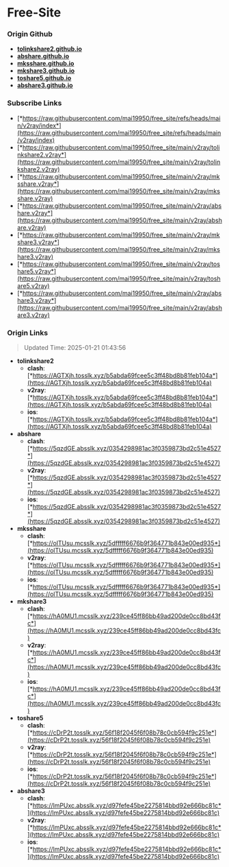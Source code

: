 # Free-Site

### Origin Github

- [**tolinkshare2.github.io**](https://github.com/tolinkshare2/tolinkshare2.github.io)
- [**abshare.github.io**](https://github.com/abshare/abshare.github.io)
- [**mksshare.github.io**](https://github.com/mksshare/mksshare.github.io)
- [**mkshare3.github.io**](https://github.com/mkshare3/mkshare3.github.io)
- [**toshare5.github.io**](https://github.com/toshare5/toshare5.github.io)
- [**abshare3.github.io**](https://github.com/abshare3/abshare3.github.io)

### Subscribe Links

- [*https://raw.githubusercontent.com/mai19950/free_site/refs/heads/main/v2ray/index*](https://raw.githubusercontent.com/mai19950/free_site/refs/heads/main/v2ray/index)
- [*https://raw.githubusercontent.com/mai19950/free_site/main/v2ray/tolinkshare2.v2ray*](https://raw.githubusercontent.com/mai19950/free_site/main/v2ray/tolinkshare2.v2ray)
- [*https://raw.githubusercontent.com/mai19950/free_site/main/v2ray/mksshare.v2ray*](https://raw.githubusercontent.com/mai19950/free_site/main/v2ray/mksshare.v2ray)
- [*https://raw.githubusercontent.com/mai19950/free_site/main/v2ray/abshare.v2ray*](https://raw.githubusercontent.com/mai19950/free_site/main/v2ray/abshare.v2ray)
- [*https://raw.githubusercontent.com/mai19950/free_site/main/v2ray/mkshare3.v2ray*](https://raw.githubusercontent.com/mai19950/free_site/main/v2ray/mkshare3.v2ray)
- [*https://raw.githubusercontent.com/mai19950/free_site/main/v2ray/toshare5.v2ray*](https://raw.githubusercontent.com/mai19950/free_site/main/v2ray/toshare5.v2ray)
- [*https://raw.githubusercontent.com/mai19950/free_site/main/v2ray/abshare3.v2ray*](https://raw.githubusercontent.com/mai19950/free_site/main/v2ray/abshare3.v2ray)

### Origin Links

> Updated Time: 2025-01-21 01:43:56

- **tolinkshare2**
  - **clash**: [*https://AGTXjh.tosslk.xyz/b5abda69fcee5c3ff48bd8b81feb104a*](https://AGTXjh.tosslk.xyz/b5abda69fcee5c3ff48bd8b81feb104a)
  - **v2ray**: [*https://AGTXjh.tosslk.xyz/b5abda69fcee5c3ff48bd8b81feb104a*](https://AGTXjh.tosslk.xyz/b5abda69fcee5c3ff48bd8b81feb104a)
  - **ios**: [*https://AGTXjh.tosslk.xyz/b5abda69fcee5c3ff48bd8b81feb104a*](https://AGTXjh.tosslk.xyz/b5abda69fcee5c3ff48bd8b81feb104a)
- **abshare**
  - **clash**: [*https://5qzdGE.absslk.xyz/0354298981ac3f0359873bd2c51e4527*](https://5qzdGE.absslk.xyz/0354298981ac3f0359873bd2c51e4527)
  - **v2ray**: [*https://5qzdGE.absslk.xyz/0354298981ac3f0359873bd2c51e4527*](https://5qzdGE.absslk.xyz/0354298981ac3f0359873bd2c51e4527)
  - **ios**: [*https://5qzdGE.absslk.xyz/0354298981ac3f0359873bd2c51e4527*](https://5qzdGE.absslk.xyz/0354298981ac3f0359873bd2c51e4527)
- **mksshare**
  - **clash**: [*https://olTUsu.mcsslk.xyz/5dfffff6676b9f364771b843e00ed935*](https://olTUsu.mcsslk.xyz/5dfffff6676b9f364771b843e00ed935)
  - **v2ray**: [*https://olTUsu.mcsslk.xyz/5dfffff6676b9f364771b843e00ed935*](https://olTUsu.mcsslk.xyz/5dfffff6676b9f364771b843e00ed935)
  - **ios**: [*https://olTUsu.mcsslk.xyz/5dfffff6676b9f364771b843e00ed935*](https://olTUsu.mcsslk.xyz/5dfffff6676b9f364771b843e00ed935)
- **mkshare3**
  - **clash**: [*https://hA0MU1.mcsslk.xyz/239ce45ff86bb49ad200de0cc8bd43fc*](https://hA0MU1.mcsslk.xyz/239ce45ff86bb49ad200de0cc8bd43fc)
  - **v2ray**: [*https://hA0MU1.mcsslk.xyz/239ce45ff86bb49ad200de0cc8bd43fc*](https://hA0MU1.mcsslk.xyz/239ce45ff86bb49ad200de0cc8bd43fc)
  - **ios**: [*https://hA0MU1.mcsslk.xyz/239ce45ff86bb49ad200de0cc8bd43fc*](https://hA0MU1.mcsslk.xyz/239ce45ff86bb49ad200de0cc8bd43fc)
- **toshare5**
  - **clash**: [*https://cDrP2t.tosslk.xyz/56f18f2045f6f08b78c0cb594f9c251e*](https://cDrP2t.tosslk.xyz/56f18f2045f6f08b78c0cb594f9c251e)
  - **v2ray**: [*https://cDrP2t.tosslk.xyz/56f18f2045f6f08b78c0cb594f9c251e*](https://cDrP2t.tosslk.xyz/56f18f2045f6f08b78c0cb594f9c251e)
  - **ios**: [*https://cDrP2t.tosslk.xyz/56f18f2045f6f08b78c0cb594f9c251e*](https://cDrP2t.tosslk.xyz/56f18f2045f6f08b78c0cb594f9c251e)
- **abshare3**
  - **clash**: [*https://lmPUxc.absslk.xyz/d97fefe45be2275814bbd92e666bc81c*](https://lmPUxc.absslk.xyz/d97fefe45be2275814bbd92e666bc81c)
  - **v2ray**: [*https://lmPUxc.absslk.xyz/d97fefe45be2275814bbd92e666bc81c*](https://lmPUxc.absslk.xyz/d97fefe45be2275814bbd92e666bc81c)
  - **ios**: [*https://lmPUxc.absslk.xyz/d97fefe45be2275814bbd92e666bc81c*](https://lmPUxc.absslk.xyz/d97fefe45be2275814bbd92e666bc81c)
